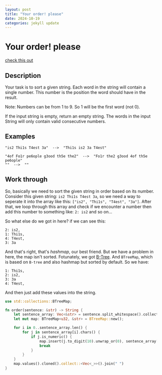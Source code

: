```yaml
---
layout: post
title: "Your order! please"
date: 2024-10-19
categories: jekyll update
---
```


# Your order! please

[check this out](https://www.codewars.com/kata/55c45be3b2079eccff00010f)

## Description

Your task is to sort a given string. Each word in the string will contain a single number. This number is the position the word should have in the result.

Note: Numbers can be from 1 to 9. So 1 will be the first word (not 0).

If the input string is empty, return an empty string. The words in the input String will only contain valid consecutive numbers.


## Examples

```
"is2 Thi1s T4est 3a"  -->  "Thi1s is2 3a T4est"

"4of Fo1r pe6ople g3ood th5e the2"  -->  "Fo1r the2 g3ood 4of th5e pe6ople"
""  -->  ""
```

## Work through

So, basically we need to sort the given string in order based on its number.
Consider this given string: `is2 Thi1s T4est 3a`, so we need a way to seperate it into the array like this: 
`["is2", "Thi1s", "T4est", "3a"]`. After that, we loop through this array and check if we encounter a number then add this 
number to something like: `2: is2` and so on...

So what else do we got in here? if we can see this:

```
2: is2,
1: Thi1s,
4: T4est,
3: 3a
```

And that's right, that's _hashmap_, our best friend. But we have a problem in here, the map isn't sorted. Fotunately, we got
[B-Tree](https://en.wikipedia.org/wiki/B-tree). And `BTreeMap`, which is based on `B-tree` and also hashmap but sorted by default. So we have: 

```
1: Thi1s,
2: is2,
3: 3a
4: T4est,
```

And then just add these values into the string.

```rust
use std::collections::BTreeMap;

fn order(sentence: &str) -> String {
    let sentence_array: Vec<&str> = sentence.split_whitespace().collect();
    let mut map: BTreeMap<u32, &str> = BTreeMap::new();

    for i in 0..sentence_array.len() {
        for j in sentence_array[i].chars() {
            if j.is_numeric() {
                map.insert(j.to_digit(10).unwrap_or(0), sentence_array[i]);
                break
            }
        }
    }
    map.values().cloned().collect::<Vec<_>>().join(" ")
}
```



